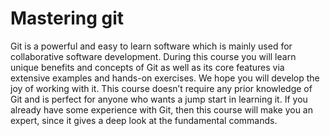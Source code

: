# Mastering git

Git is a powerful and easy to learn software which is mainly used for
collaborative software development. During this course you will learn unique
benefits and concepts of Git as well as its core features via extensive
examples and hands-on exercises. We hope you will develop the joy of working
with it. This course doesn’t require any prior knowledge of Git and is perfect
for anyone who wants a jump start in learning it. If you already have some
experience with Git, then this course will make you an expert, since it gives a
deep look at the fundamental commands.
